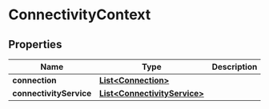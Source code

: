 
# ConnectivityContext

## Properties
Name | Type | Description | Notes
------------ | ------------- | ------------- | -------------
**connection** | [**List&lt;Connection&gt;**](Connection.md) |  |  [optional]
**connectivityService** | [**List&lt;ConnectivityService&gt;**](ConnectivityService.md) |  |  [optional]




